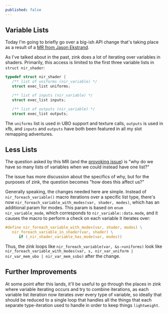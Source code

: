 ```yaml
---
published: false
---
```

## Variable Lists
Today I'm going to briefly go over a big-ish API change that's taking place as a result of a [MR from Jason Ekstrand](https://gitlab.freedesktop.org/mesa/mesa/-/merge_requests/5966).

As I've talked about in the past, zink does a lot of iterating over variables in shaders. Primarily, this access is limited to the first three variable lists in `struct nir_shader`:
```c
typedef struct nir_shader {
   /** list of uniforms (nir_variable) */
   struct exec_list uniforms;

   /** list of inputs (nir_variable) */
   struct exec_list inputs;

   /** list of outputs (nir_variable) */
   struct exec_list outputs;
```
The `uniforms` list is used in UBO support and texture calls, `outputs` is used in xfb, and `inputs` and `outputs` have both been featured in all my slot remapping adventures.

## Less Lists
The question asked by this MR (and the [provoking issue](https://gitlab.freedesktop.org/mesa/mesa/-/issues/3145)) is "why do we have so many lists of variables when we could instead have one list?"

The issue has more discussion about the specifics of why, but for the purposes of zink, the question becomes "how does this affect us?"

Generally speaking, the changes needed here are simple. Instead of `nir_foreach_variable()` macro iterations over a specific list type, there's now `nir_foreach_variable_with_modes(var, shader, modes)`, which has an additional param for modes. This param is based on `enum nir_variable_mode`, which corresponds to `nir_variable::data.mode`, and it causes the macro to perform a check on each variable it iterates over:
```c
#define nir_foreach_variable_with_modes(var, shader, modes) \
   nir_foreach_variable_in_shader(var, shader) \
      if (_nir_shader_variable_has_mode(var, modes))
```
Thus, the zink loops like `nir_foreach_variable(var, &s->uniforms)` look like `nir_foreach_variable_with_modes(var, s, nir_var_uniform | nir_var_mem_ubo | nir_var_mem_ssbo)` after the change.

## Further Improvements
At some point after this lands, it'll be useful to go through the places in zink where variable iterating occurs and try to combine iterations, as each variable list iteration now iterates over every type of variable, so ideally that should be reduced to a single loop that handles all the things that each separate type-iteration used to handle in order to keep things `lightweight`.

